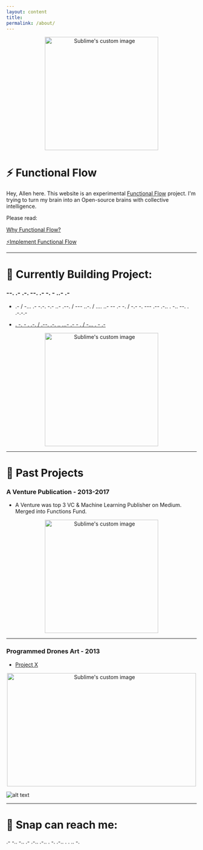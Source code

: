 ```yaml
---
layout: content
title: 
permalink: /about/
---
```


<p align="center">
  <img width="300" height="300" src="http://lambdageneration.com/wp-content/uploads/2014/10/original-animated.gif" alt="Sublime's custom image"/>
</p>

# ⚡️ Functional Flow

Hey, Allen here. This website is an experimental [Functional Flow](https://github.com/allenleein/brains) project. I'm trying to turn my brain into an Open-source brains with collective intelligence.

Please read:

[Why Functional Flow?](https://allenleein.github.io/brains/2018/03/defining-functional-flow)

[⚡️Implement Functional Flow](https://github.com/allenleein/brains/blob/master/README.md)


----

# 🔻 Currently Building Project:

### --. .- .-. --. .- -. - ..- .-

* .- / -... .- -.-. -.- ..- .--. / --- ..-. / .... ..- -- .- -. / -.- -. --- .-- .-.. . -.. --. . .-.-.-

- [ . -. - . .-. / .--. .-. .. ...- .- - . / -... . - .- ](https://upscri.be/e57947/)

<p align="center">
  <img width="300" height="300" src="https://i.imgur.com/1nLWkHH.png" alt="Sublime's custom image"/>
</p>


----

# 🔻 Past Projects

### A Venture Publication - 2013-2017

* A Venture was top 3 VC & Machine Learning Publisher on Medium. Merged into Functions Fund.

<p align="center">
  <img width="300" height="300" src="https://i.imgur.com/4bY53O8.jpg" alt="Sublime's custom image"/>
</p>

----

### Programmed Drones Art - 2013

* [Project X](https://vimeo.com/111901733)


<p align="center">
  <img width="500" height="300" src="https://media.giphy.com/media/l3mZ5zogGcnzNzbqM/giphy.gif" alt="Sublime's custom image"/>
</p>


![alt text](https://i.imgur.com/pNz5FOm.jpg "Logo Title Text 1")


----

# 👻 Snap can reach me: 

.- -.. -.. .- .-.. .-.. . -. .-.. . . .. -.








